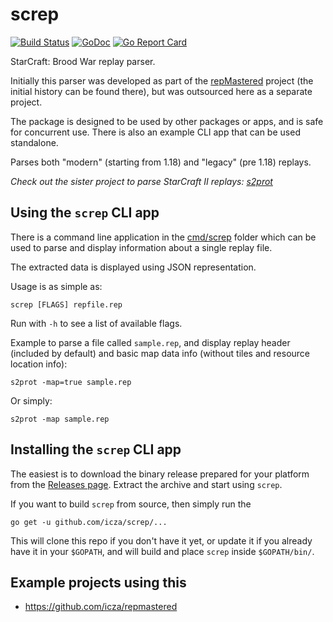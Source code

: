 # screp

[![Build Status](https://travis-ci.org/icza/screp.svg?branch=master)](https://travis-ci.org/icza/screp)
[![GoDoc](https://godoc.org/github.com/icza/screp?status.svg)](https://godoc.org/github.com/icza/screp)
[![Go Report Card](https://goreportcard.com/badge/github.com/icza/screp)](https://goreportcard.com/report/github.com/icza/screp)

StarCraft: Brood War replay parser.

Initially this parser was developed as part of the [repMastered](https://github.com/icza/repmastered)
project (the initial history can be found there), but was outsourced here as a separate project.

The package is designed to be used by other packages or apps, and is safe for concurrent use.
There is also an example CLI app that can be used standalone.

Parses both "modern" (starting from 1.18) and "legacy" (pre 1.18) replays.

_Check out the sister project to parse StarCraft II replays: [s2prot](https://github.com/icza/s2prot)_

## Using the `screp` CLI app

There is a command line application in the [cmd/screp](https://github.com/icza/screp/tree/master/cmd/screp) folder
which can be used to parse and display information about a single replay file.

The extracted data is displayed using JSON representation.

Usage is as simple as:

	screp [FLAGS] repfile.rep

Run with `-h` to see a list of available flags.

Example to parse a file called `sample.rep`, and display replay header (included by default)
and basic map data info (without tiles and resource location info):

	s2prot -map=true sample.rep

Or simply:

	s2prot -map sample.rep
	
## Installing the `screp` CLI app

The easiest is to download the binary release prepared for your platform from the [Releases page](https://github.com/icza/screp/releases). Extract the archive and start using `screp`.

If you want to build `screp` from source, then simply run the

	go get -u github.com/icza/screp/...

This will clone this repo if you don't have it yet, or update it if you already have it in your `$GOPATH`, and will build and place `screp` inside `$GOPATH/bin/`.

## Example projects using this

- https://github.com/icza/repmastered
